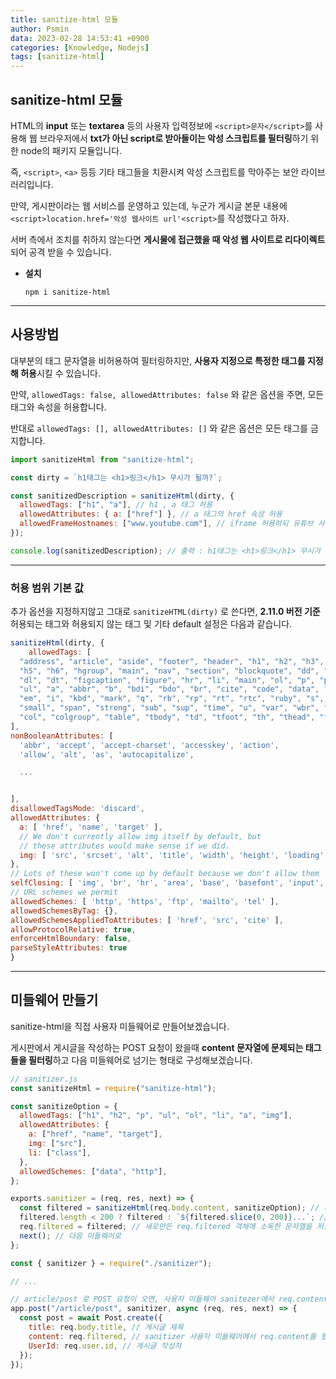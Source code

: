 ```yaml
---
title: sanitize-html 모듈
author: Psmin
data: 2023-02-28 14:53:41 +0900
categories: [Knowledge, Nodejs]
tags: [sanitize-html]
---
```


## sanitize-html 모듈

HTML의 **input** 또는 **textarea** 등의 사용자 입력정보에 `<script>문자</script>`를 사용해 웹 브라우저에서 **txt가 아닌 script로 받아들이는 악성 스크립트를 필터링**하기 위한 node의 패키지 모듈입니다.

즉, `<script>`, `<a>` 등등 기타 태그들을 치환시켜 악성 스크립트를 막아주는 보안 라이브러리입니다.

만약, 게시판이라는 웹 서비스를 운영하고 있는데, 누군가 게시글 본문 내용에 `<script>location.href='악성 웹사이트 url'<script>`를 작성했다고 하자.

서버 측에서 조치를 취하지 않는다면 **게시물에 접근했을 때 악성 웹 사이트로 리다이렉트**되어 공격 받을 수 있습니다.

- **설치**

  ```
  npm i sanitize-html
  ```

---

## 사용방법

대부분의 태그 문자열을 비허용하여 필터링하지만, **사용자 지정으로 특정한 태그를 지정해 허용**시킬 수 있습니다.

만약, `allowedTags: false, allowedAttributes: false` 와 같은 옵션을 주면, 모든 태그와 속성을 허용합니다.

반대로 `allowedTags: [], allowedAttributes: []` 와 같은 옵션은 모든 태그를 금지합니다.

```js
import sanitizeHtml from "sanitize-html";

const dirty = `h1태그는 <h1>링크</h1> 무시가 될까?`;

const sanitizedDescription = sanitizeHtml(dirty, {
  allowedTags: ["h1", "a"], // h1 , a 태그 허용
  allowedAttributes: { a: ["href"] }, // a 태그의 href 속성 허용
  allowedFrameHostnames: ["www.youtube.com"], // iframe 허용하되 유튜브 사이트만 허용
});

console.log(sanitizedDescription); // 출력 : h1태그는 <h1>링크</h1> 무시가 될까?
```

---

### 허용 범위 기본 값

추가 옵션을 지정하지않고 그대로 `sanitizeHTML(dirty)` 로 쓴다면, **2.11.0 버전 기준** 허용되는 태그와 허용되지 않는 태그 및 기타 default 설정은 다음과 같습니다.

```js
sanitizeHtml(dirty, {
    allowedTags: [
  "address", "article", "aside", "footer", "header", "h1", "h2", "h3", "h4",
  "h5", "h6", "hgroup", "main", "nav", "section", "blockquote", "dd", "div",
  "dl", "dt", "figcaption", "figure", "hr", "li", "main", "ol", "p", "pre",
  "ul", "a", "abbr", "b", "bdi", "bdo", "br", "cite", "code", "data", "dfn",
  "em", "i", "kbd", "mark", "q", "rb", "rp", "rt", "rtc", "ruby", "s", "samp",
  "small", "span", "strong", "sub", "sup", "time", "u", "var", "wbr", "caption",
  "col", "colgroup", "table", "tbody", "td", "tfoot", "th", "thead", "tr"
],
nonBooleanAttributes: [
  'abbr', 'accept', 'accept-charset', 'accesskey', 'action',
  'allow', 'alt', 'as', 'autocapitalize',

  ...


],
disallowedTagsMode: 'discard',
allowedAttributes: {
  a: [ 'href', 'name', 'target' ],
  // We don't currently allow img itself by default, but
  // these attributes would make sense if we did.
  img: [ 'src', 'srcset', 'alt', 'title', 'width', 'height', 'loading' ]
},
// Lots of these won't come up by default because we don't allow them
selfClosing: [ 'img', 'br', 'hr', 'area', 'base', 'basefont', 'input', 'link', 'meta' ],
// URL schemes we permit
allowedSchemes: [ 'http', 'https', 'ftp', 'mailto', 'tel' ],
allowedSchemesByTag: {},
allowedSchemesAppliedToAttributes: [ 'href', 'src', 'cite' ],
allowProtocolRelative: true,
enforceHtmlBoundary: false,
parseStyleAttributes: true
}
```

---

## 미들웨어 만들기

sanitize-html을 직접 사용자 미들웨어로 만들어보겠습니다.

게시판에서 게시글을 작성하는 POST 요청이 왔을때 **content 문자열에 문제되는 태그들을 필터링**하고 다음 미들웨어로 넘기는 형태로 구성해보겠습니다.

```js
// sanitizer.js
const sanitizeHtml = require("sanitize-html");

const sanitizeOption = {
  allowedTags: ["h1", "h2", "p", "ul", "ol", "li", "a", "img"],
  allowedAttributes: {
    a: ["href", "name", "target"],
    img: ["src"],
    li: ["class"],
  },
  allowedSchemes: ["data", "http"],
};

exports.sanitizer = (req, res, next) => {
  const filtered = sanitizeHtml(req.body.content, sanitizeOption); // 게시글 내용 req.body.content를 sanitize하여 결과 문자열을 변수에 저장
  filtered.length < 200 ? filtered : `${filtered.slice(0, 200)}...`; // 게시글 내용은 200자 제한이 있다면
  req.filtered = filtered; // 새로만든 req.filtered 객체에 소독한 문자열을 저장
  next(); // 다음 미들웨어로
};
```

```js
const { sanitizer } = require("./sanitizer");

// ...

// article/post 로 POST 요청이 오면, 사용자 미들웨어 sanitezer에서 req.content 문자열 값을 소독하고 다음 미들웨어로 넘긴다
app.post("/article/post", sanitizer, async (req, res, next) => {
  const post = await Post.create({
    title: req.body.title, // 게시글 제목
    content: req.filtered, // sanitizer 사용자 미들웨어에서 req.content를 필터링해서 만든 게시글 내용 객체
    UserId: req.user.id, // 게시글 작성자
  });
});
```
